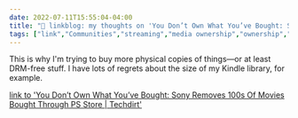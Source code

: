 ```yaml
---
date: 2022-07-11T15:55:04-04:00
title: "🔗 linkblog: my thoughts on 'You Don’t Own What You’ve Bought: Sony Removes 100s Of Movies Bought Through PS Store | Techdirt'"
tags: ["link","Communities","streaming","media ownership","ownership","DRM","Kindle","Amazon"]
---
```

This is why I'm trying to buy more physical copies of things—or at least DRM-free stuff. I have lots of regrets about the size of my Kindle library, for example.
 

[link to 'You Don’t Own What You’ve Bought: Sony Removes 100s Of Movies Bought Through PS Store | Techdirt'](https://www.techdirt.com/2022/07/11/you-dont-own-what-youve-bought-sony-removes-100s-of-movies-bought-through-ps-store/)
